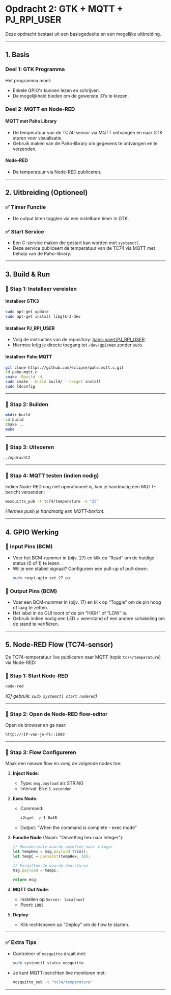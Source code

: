 # **Opdracht 2: GTK + MQTT + PJ_RPI_USER**

Deze opdracht bestaat uit een basisgedeelte en een mogelijke uitbreiding.

---

## **1. Basis**

### **Deel 1: GTK Programma**
Het programma moet:  
- Enkele GPIO's kunnen lezen en schrijven.  
- De mogelijkheid bieden om de gewenste IO’s te kiezen.  

### **Deel 2: MQTT en Node-RED**
#### **MQTT met Paho Library**
- De temperatuur van de TC74-sensor via MQTT ontvangen en naar GTK sturen voor visualisatie.  
- Gebruik maken van de Paho-library om gegevens te ontvangen en te verzenden.  

#### **Node-RED**
- De temperatuur via Node-RED publiceren.  

---

## **2. Uitbreiding (Optioneel)**

### **✅ Timer Functie**
- De output laten togglen via een instelbare timer in GTK.  

### **✅ Start Service**
- Een C-service maken die gestart kan worden met `systemctl`.  
- Deze service publiceert de temperatuur van de TC74 via MQTT met behulp van de Paho-library.  

---

## **3. Build & Run**

### **📌 Stap 1: Installeer vereisten**
#### **Installeer GTK3**
```bash
sudo apt-get update
sudo apt-get install libgtk-3-dev
```

#### **Installeer PJ_RPI_USER**
- Volg de instructies van de repository: [hans-naert/PJ_RPI_USER](https://github.com/hans-naert/PJ_RPI_USER).  
- Hiermee krijg je directe toegang tot `/dev/gpiomem` zonder `sudo`.  

#### **Installeer Paho MQTT**
```bash
git clone https://github.com/eclipse/paho.mqtt.c.git
cd paho.mqtt.c
cmake -Bbuild -H.
sudo cmake --build build/ --target install
sudo ldconfig
```

---

### **📌 Stap 2: Builden**
```bash
mkdir build
cd build
cmake ..
make
```

---

### **📌 Stap 3: Uitvoeren**
```bash
./opdracht2
```

---

### **📌 Stap 4: MQTT testen (indien nodig)**
Indien Node-RED nog niet operationeel is, kun je handmatig een MQTT-bericht verzenden:  
```bash
mosquitto_pub -t tc74/temperature -m "25"
```
*Hiermee push je handmatig een MQTT-bericht.*

---

## **4. GPIO Werking**

### **📌 Input Pins (BCM)**
- Voer het BCM-nummer in (bijv. 27) en klik op “Read” om de huidige status (0 of 1) te lezen.  
- Wil je een stabiel signaal? Configureer een pull-up of pull-down:  
  ```bash
  sudo raspi-gpio set 27 pu
  ```

### **📌 Output Pins (BCM)**
- Voer een BCM-nummer in (bijv. 17) en klik op “Toggle” om de pin hoog of laag te zetten.  
- Het label in de GUI toont of de pin “HIGH” of “LOW” is.  
- Gebruik indien nodig een LED + weerstand of een andere schakeling om de stand te verifiëren.  

---

## **5. Node-RED Flow (TC74-sensor)**

De TC74-temperatuur live publiceren naar MQTT (topic `tc74/temperature`) via Node-RED:

### **📌 Stap 1: Start Node-RED**
```bash
node-red
```
*(Of gebruik: `sudo systemctl start nodered`)*  

---

### **📌 Stap 2: Open de Node-RED flow-editor**
Open de browser en ga naar:  
```bash
http://<IP-van-je-Pi>:1880
```

---

### **📌 Stap 3: Flow Configureren**
Maak een nieuwe flow en voeg de volgende nodes toe:

1. **Inject Node**:  
   - Type: `msg.payload` als STRING  
   - Interval: Elke `5 seconden`  

2. **Exec Node**:  
   - Command:  
     ```bash
     i2cget -y 1 0x48
     ```
   - Output: "When the command is complete - exec mode"

3. **Functie Node** (Naam: "Omzetting hex naar integer"):  
   ```javascript
   // Hexadecimale waarde omzetten naar integer
   let tempHex = msg.payload.trim();
   let tempC = parseInt(tempHex, 16);
   
   // Formatteerde waarde doorsturen
   msg.payload = tempC;
   
   return msg;
   ```

4. **MQTT Out Node**:  
   - Instellen op `Server: localhost`  
   - Poort: `1883`  

5. **Deploy**:  
   - Klik rechtsboven op "Deploy" om de flow te starten.  

---

### **✅ Extra Tips**
- Controleer of `mosquitto` draait met:
  ```bash
  sudo systemctl status mosquitto
  ```
- Je kunt MQTT-berichten live monitoren met:
  ```bash
  mosquitto_sub -t "tc74/temperature"
  ```

---

